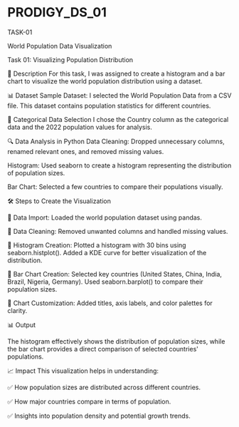 # PRODIGY_DS_01
TASK-01

World Population Data Visualization


Task 01: Visualizing Population Distribution


📄 Description
For this task, I was assigned to create a histogram and a bar chart to visualize the world population distribution using a dataset.


📊 Dataset
Sample Dataset: I selected the World Population Data from a CSV file. This dataset contains population statistics for different countries.


📌 Categorical Data Selection
I chose the Country column as the categorical data and the 2022 population values for analysis.


🔍 Data Analysis in Python
Data Cleaning: Dropped unnecessary columns, renamed relevant ones, and removed missing values.


Histogram: Used seaborn to create a histogram representing the distribution of population sizes.


Bar Chart: Selected a few countries to compare their populations visually.


🛠 Steps to Create the Visualization


🔹 Data Import: Loaded the world population dataset using pandas.


🔹 Data Cleaning: Removed unwanted columns and handled missing values.


🔹 Histogram Creation:
Plotted a histogram with 30 bins using seaborn.histplot().
Added a KDE curve for better visualization of the distribution.


🔹 Bar Chart Creation:
Selected key countries (United States, China, India, Brazil, Nigeria, Germany).
Used seaborn.barplot() to compare their population sizes.


🔹 Chart Customization: Added titles, axis labels, and color palettes for clarity.


📊 Output


The histogram effectively shows the distribution of population sizes, while the bar chart provides a direct comparison of selected countries' populations.


📈 Impact
This visualization helps in understanding:


✅ How population sizes are distributed across different countries.


✅ How major countries compare in terms of population.


✅ Insights into population density and potential growth trends.
